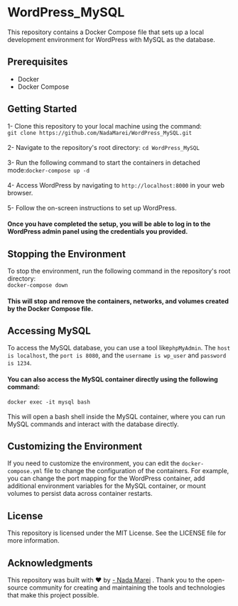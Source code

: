 # WordPress_MySQL

This repository contains a Docker Compose file that sets up a local development environment for WordPress with MySQL as the database.

## Prerequisites
- Docker
- Docker Compose

## Getting Started
1- Clone this repository to your local machine using the command:</br>
`git clone https://github.com/NadaMarei/WordPress_MySQL.git` </br>
</br>
2- Navigate to the repository's root directory: `cd WordPress_MySQL`</br>
</br>
3- Run the following command to start the containers in detached mode:`docker-compose up -d`</br>
</br>
4- Access WordPress by navigating to `http://localhost:8000` in your web browser.</br>
</br>
5- Follow the on-screen instructions to set up WordPress.</br>
#### Once you have completed the setup, you will be able to log in to the WordPress admin panel using the credentials you provided.

## Stopping the Environment
To stop the environment, run the following command in the repository's root directory: </br>
`docker-compose down`
</br>
#### This will stop and remove the containers, networks, and volumes created by the Docker Compose file.

## Accessing MySQL
To access the MySQL database, you can use a tool like`phpMyAdmin`. The `host is localhost`, the `port is 8080`, and the `username is wp_user` and `password is 1234`. </br>

 #### You can also access the MySQL container directly using the following command:</br>
 `docker exec -it mysql bash` </br>
 </br>
 This will open a bash shell inside the MySQL container, where you can run MySQL commands and interact with the database directly.
 
 ## Customizing the Environment
If you need to customize the environment, you can edit the `docker-compose.yml` file to change the configuration of the containers. For example, you can change the port mapping for the WordPress container, add additional environment variables for the MySQL container, or mount volumes to persist data across container restarts.

## License
This repository is licensed under the MIT License. See the LICENSE file for more information.

## Acknowledgments
This repository was built with ❤️ by <a href="https://github.com/NadaMarei">- Nada Marei</a> . Thank you to the open-source community for creating and maintaining the tools and technologies that make this project possible.
